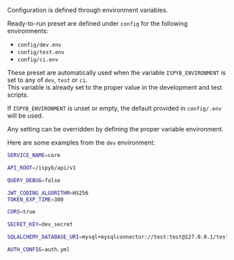 Configuration is defined through environment variables.

Ready-to-run preset are defined under `config` for the following environments:

- `config/dev.env`
- `config/test.env`
- `config/ci.env`

These preset are automatically used when the variable `ISPYB_ENVIRONMENT` is set to any of `dev`, `test` or `ci`.  
This variable is already set to the proper value in the development and test scripts.

If `ISPYB_ENVIRONMENT` is unset or empty, the default provided in `config/.env` will be used.

Any setting can be overridden by defining the proper variable environment.

Here are some examples from the `dev` environment:

```bash
SERVICE_NAME=core

API_ROOT=/ispyb/api/v1

QUERY_DEBUG=false

JWT_CODING_ALGORITHM=HS256
TOKEN_EXP_TIME=300

CORS=true

SECRET_KEY=dev_secret

SQLALCHEMY_DATABASE_URI=mysql+mysqlconnector://test:test@127.0.0.1/test

AUTH_CONFIG=auth.yml

```
